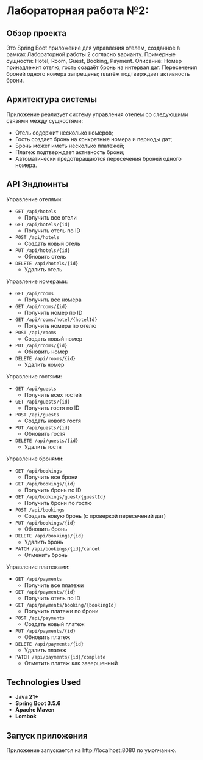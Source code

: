 # Лабораторная работа №2:

## Обзор проекта

Это Spring Boot приложение для управления отелем, созданное в рамках Лабораторной работы 2 согласно варианту.
Примерные сущности: Hotel, Room, Guest, Booking, Payment. 
Описание: Номер принадлежит отелю; гость создаёт бронь на интервал дат. Пересечения броней одного номера запрещены; платёж подтверждает активность брони.

## Архитектура системы

Приложение реализует систему управления отелем со следующими связями между сущностями:

* Отель содержит несколько номеров;
* Гость создает бронь на конкретные номера и периоды дат;
* Бронь может иметь несколько платежей;
* Платеж подтверждает активность брони;
* Автоматически предотвращаются пересечения броней одного номера.

## API Эндпоинты

Управление отелями:

*   `GET /api/hotels`
    *   Получить все отели
*   `GET /api/hotels/{id}`
    *   Получить отель по ID
*   `POST /api/hotels`
    *   Создать новый отель
*   `PUT /api/hotels/{id}`
    *   Обновить отель
*   `DELETE /api/hotels/{id}`
    *   Удалить отель

Управление номерами:

*   `GET /api/rooms`
    *   Получить все номера
*   `GET /api/rooms/{id}`
    *   Получить номер по ID
*   `GET /api/rooms/hotel/{hotelId}`
    *   Получить номера по отелю
*   `POST /api/rooms`
    *   Создать новый номер
*   `PUT /api/rooms/{id}`
    *   Обновить номер
*   `DELETE /api/rooms/{id}`
    *   Удалить номер

Управление гостями:

*   `GET /api/guests`
    *   Получить всех гостей
*   `GET /api/guests/{id}`
    *   Получить гостя по ID
*   `POST /api/guests`
    *   Создать нового гостя
*   `PUT /api/guests/{id}`
    *   Обновить гостя
*   `DELETE /api/guests/{id}`
    *   Удалить гостя

Управление бронями:

*   `GET /api/bookings`
    *   Получить все брони
*   `GET /api/bookings/{id}`
    *   Получить бронь по ID
*   `GET /api/bookings/guest/{guestId}`
    *   Получить брони по гостю
*   `POST /api/bookings`
    *   Создать новую бронь (с проверкой пересечений дат)
*   `PUT /api/bookings/{id}`
    *   Обновить бронь
*   `DELETE /api/bookings/{id}`
    *   Удалить бронь
*   `PATCH /api/bookings/{id}/cancel`
    *   Отменить бронь

Управление платежами:

*   `GET /api/payments`
    *   Получить все платежи
*   `GET /api/payments/{id}`
    *   Получить отель по ID
*   `GET /api/payments/booking/{bookingId}`
    *   Получить платежи по брони
*   `POST /api/payments`
    *   Создать новый платеж
*   `PUT /api/payments/{id}`
    *   Обновить платеж
*   `DELETE /api/payments/{id}`
    *   Удалить платеж
*   `PATCH /api/payments/{id}/complete`
    *   Отметить платеж как завершенный


## Technologies Used

*   **Java 21+**
*   **Spring Boot 3.5.6**
*   **Apache Maven**
*   **Lombok**

## Запуск приложения

Приложение запускается на http://localhost:8080 по умолчанию.
